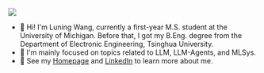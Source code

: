 ![](https://komarev.com/ghpvc/?username=wln20)
- 🌱 Hi! I'm Luning Wang, currently a first-year M.S. student at the University of Michigan. Before that, I got my B.Eng. degree from the Department of Electronic Engineering, Tsinghua University.
- 📖 I'm mainly focused on topics related to LLM, LLM-Agents, and MLSys.
- 🔭 See my <a href='https://wln20.github.io'>Homepage</a> and <a href='https://www.linkedin.com/in/wangluning/'>LinkedIn</a> to learn more about me.

